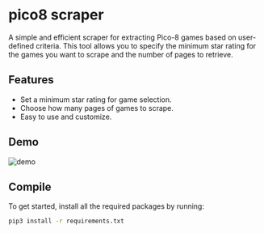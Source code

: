 # pico8 scraper

A simple and efficient scraper for extracting Pico-8 games based on user-defined criteria. This tool allows you to specify the minimum star rating for the games you want to scrape and the number of pages to retrieve.

## Features
- Set a minimum star rating for game selection.
- Choose how many pages of games to scrape.
- Easy to use and customize.

## Demo
![demo](https://github.com/vicuuu/pico8-scraper/blob/main/presentation.gif)

## Compile
To get started, install all the required packages by running:

```bash
pip3 install -r requirements.txt
